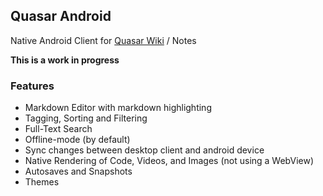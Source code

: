 ## Quasar Android

Native Android Client for [Quasar Wiki](https://github.com/okbreathe/quasar) / Notes

**This is a work in progress**

### Features
* Markdown Editor with markdown highlighting
* Tagging, Sorting and Filtering
* Full-Text Search
* Offline-mode (by default)
* Sync changes between desktop client and android device
* Native Rendering of Code, Videos, and Images (not using a WebView)
* Autosaves and Snapshots
* Themes
